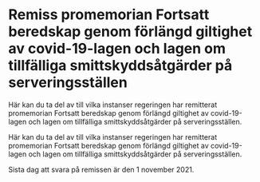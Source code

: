 # Remiss promemorian Fortsatt beredskap genom förlängd giltighet av covid-19-lagen och lagen om tillfälliga smittskyddsåtgärder på serveringsställen

Här kan du ta del av till vilka instanser regeringen har remitterat promemorian Fortsatt beredskap genom förlängd giltighet av covid-19-lagen och lagen om tillfälliga smittskyddsåtgärder på serveringsställen.

Här kan du ta del av till vilka instanser regeringen har remitterat promemorian Fortsatt beredskap genom förlängd giltighet av covid-19-lagen och lagen om tillfälliga smittskyddsåtgärder på serveringsställen.

Sista dag att svara på remissen är den 1 november 2021.
